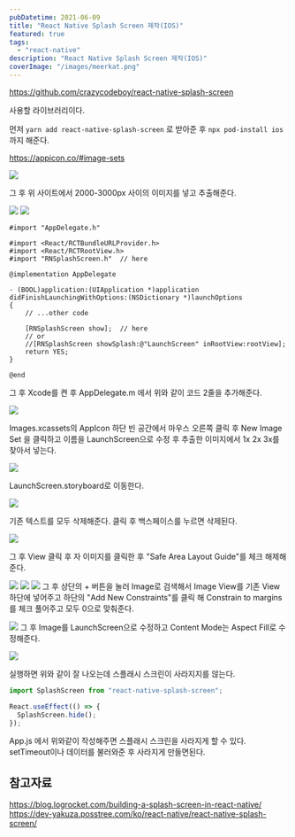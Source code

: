 ```yaml
---
pubDatetime: 2021-06-09
title: "React Native Splash Screen 제작(IOS)"
featured: true
tags:
  - "react-native"
description: "React Native Splash Screen 제작(IOS)"
coverImage: "/images/meerkat.png"
---
```


https://github.com/crazycodeboy/react-native-splash-screen

사용할 라이브러리이다.

먼저 `yarn add react-native-splash-screen` 로 받아준 후 `npx pod-install ios` 까지 해준다.

https://appicon.co/#image-sets

![](https://images.velog.io/images/hojin9622/post/28315dab-a670-4dce-93c8-ac76d87e4438/Screen%20Shot%202021-06-09%20at%2010.04.53%20AM.png)

그 후 위 사이트에서 2000-3000px 사이의 이미지를 넣고 추출해준다.

![](https://images.velog.io/images/hojin9622/post/00e7b0fb-3b3b-4c21-b6bb-45a1aa416102/Screen%20Shot%202021-06-09%20at%209.58.25%20AM.png)
![](https://images.velog.io/images/hojin9622/post/e1d38eaa-93ce-49eb-bb1f-f99f1891d118/Screen%20Shot%202021-06-09%20at%2010.00.33%20AM.png)

```
#import "AppDelegate.h"

#import <React/RCTBundleURLProvider.h>
#import <React/RCTRootView.h>
#import "RNSplashScreen.h"  // here

@implementation AppDelegate

- (BOOL)application:(UIApplication *)application didFinishLaunchingWithOptions:(NSDictionary *)launchOptions
{
    // ...other code

    [RNSplashScreen show];  // here
    // or
    //[RNSplashScreen showSplash:@"LaunchScreen" inRootView:rootView];
    return YES;
}

@end
```

그 후 Xcode를 켠 후 AppDelegate.m 에서 위와 같이 코드 2줄을 추가해준다.

![](https://images.velog.io/images/hojin9622/post/4dccf522-0265-432e-9ae9-ace188329647/Screen%20Shot%202021-06-09%20at%2010.07.17%20AM.png)

Images.xcassets의 AppIcon 하단 빈 공간에서 마우스 오른쪽 클릭 후 New Image Set 을 클릭하고 이름을 LaunchScreen으로 수정 후 추출한 이미지에서 1x 2x 3x를 찾아서 넣는다.

![](https://images.velog.io/images/hojin9622/post/18f5c919-76e9-4ed7-95a5-479063e537ee/Screen%20Shot%202021-06-09%20at%2010.09.08%20AM.png)

LaunchScreen.storyboard로 이동한다.

![](https://images.velog.io/images/hojin9622/post/893f1c0c-15be-4e94-8e2d-a704614f1383/Screen%20Shot%202021-06-09%20at%2010.10.00%20AM.png)

기존 텍스트를 모두 삭제해준다. 클릭 후 백스페이스를 누르면 삭제된다.

![](https://images.velog.io/images/hojin9622/post/f04142e4-0831-4ca9-9f3f-c36d7e08b472/Screen%20Shot%202021-06-09%20at%2010.11.46%20AM.png)

그 후 View 클릭 후 자 이미지를 클릭한 후 "Safe Area Layout Guide"를 체크 해제해준다.

![](https://images.velog.io/images/hojin9622/post/e1214359-67e4-474f-a7fc-d16b8c8e3618/Screen%20Shot%202021-06-09%20at%2010.14.08%20AM.png)
![](https://images.velog.io/images/hojin9622/post/10ac5859-9592-4d32-97cf-57bcf9bd30eb/Screen%20Shot%202021-06-09%20at%2010.15.08%20AM.png)
![](https://images.velog.io/images/hojin9622/post/1fa014d6-3c7c-45b4-95d4-efa6b9992ca9/Screen%20Shot%202021-06-09%20at%2010.15.38%20AM.png)
그 후 상단의 + 버튼을 눌러 Image로 검색해서 Image View를 기존 View 하단에 넣어주고 하단의 "Add New Constraints"를 클릭 해 Constrain to margins를 체크 풀어주고 모두 0으로 맞춰준다.

![](https://images.velog.io/images/hojin9622/post/dbd231a0-7a7b-4c8e-b05d-bdf6678ebb89/Screen%20Shot%202021-06-09%20at%2010.19.37%20AM.png)
그 후 Image를 LaunchScreen으로 수정하고 Content Mode는 Aspect Fill로 수정해준다.

![](https://images.velog.io/images/hojin9622/post/f7e69c1e-7c4f-41c6-8f37-4b8f871c1964/Screen%20Shot%202021-06-09%20at%2010.26.36%20AM.png)

실행하면 위와 같이 잘 나오는데 스플래시 스크린이 사라지지를 않는다.

```js
import SplashScreen from "react-native-splash-screen";

React.useEffect(() => {
  SplashScreen.hide();
});
```

App.js 에서 위와같이 작성해주면 스플래시 스크린을 사라지게 할 수 있다.
setTimeout이나 데이터를 불러와준 후 사라지게 만들면된다.

## 참고자료

https://blog.logrocket.com/building-a-splash-screen-in-react-native/
https://dev-yakuza.posstree.com/ko/react-native/react-native-splash-screen/
